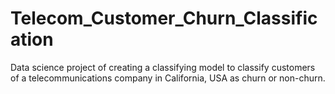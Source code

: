 # Telecom_Customer_Churn_Classification
Data science project of creating a classifying model to classify customers of a telecommunications company in California, USA as churn or non-churn.
